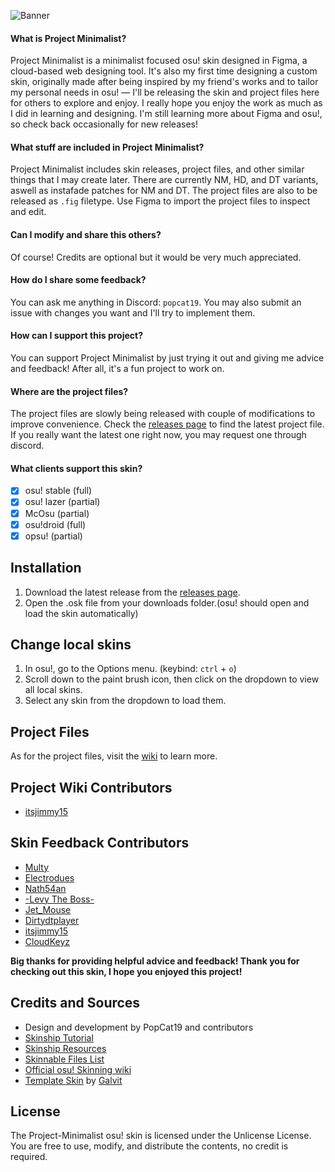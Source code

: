 ![Banner](https://github.com/PopCat19/Project-Minimalist/assets/104473808/5403041f-d4bd-4cc5-b50d-6962b0fc7dbb)

#### What is Project Minimalist?
Project Minimalist is a minimalist focused osu! skin designed in Figma, a cloud-based web designing tool. It's also my first time designing a custom skin, originally made after being inspired by my friend's works and to tailor my personal needs in osu! ― I'll be releasing the skin and project files here for others to explore and enjoy. I really hope you enjoy the work as much as I did in learning and designing. I'm still learning more about Figma and osu!, so check back occasionally for new releases!

#### What stuff are included in Project Minimalist?
Project Minimalist includes skin releases, project files, and other similar things that I may create later. There are currently NM, HD, and DT variants, aswell as instafade patches for NM and DT. The project files are also to be released as `.fig` filetype. Use Figma to import the project files to inspect and edit.

#### Can I modify and share this others?
Of course! Credits are optional but it would be very much appreciated.

#### How do I share some feedback?
You can ask me anything in Discord: `popcat19`. You may also submit an issue with changes you want and I'll try to implement them.

#### How can I support this project?
You can support Project Minimalist by just trying it out and giving me advice and feedback! After all, it's a fun project to work on.

#### Where are the project files?
The project files are slowly being released with couple of modifications to improve convenience. Check the [releases page](https://github.com/PopCat19/Project-Minimalist/releases) to find the latest project file. If you really want the latest one right now, you may request one through discord.

#### What clients support this skin?
- [x] osu! stable (full)
- [x] osu! lazer (partial)
- [x] McOsu (partial)
- [x] osu!droid (full)
- [x] opsu! (partial)

## Installation
1. Download the latest release from the [releases page](https://github.com/PopCat19/Project-Minimalist/releases).
2. Open the .osk file from your downloads folder.(osu! should open and load the skin automatically)

## Change local skins
1. In osu!, go to the Options menu. (keybind: `ctrl` + `o`)
2. Scroll down to the paint brush icon, then click on the dropdown to view all local skins.
3. Select any skin from the dropdown to load them.

## Project Files
As for the project files, visit the [wiki](https://github.com/PopCat19/Project-Minimalist/wiki) to learn more.

## Project Wiki Contributors
- [itsjimmy15](https://osu.ppy.sh/users/22761238)

## Skin Feedback Contributors
- [Multy](https://osu.ppy.sh/users/10065690)
- [Electrodues](https://osu.ppy.sh/users/25363551)
- [Nath54an](https://osu.ppy.sh/users/17786948)
- [-Levy The Boss-](https://osu.ppy.sh/users/3098854)
- [Jet_Mouse](https://osu.ppy.sh/users/25831266)
- [Dirtydtplayer](https://osu.ppy.sh/users/16719285)
- [itsjimmy15](https://osu.ppy.sh/users/22761238)
- [CloudKeyz](https://osu.ppy.sh/users/15194624)

**Big thanks for providing helpful advice and feedback! Thank you for checking out this skin, I hope you enjoyed this project!**

## Credits and Sources
- Design and development by PopCat19 and contributors
- [Skinship Tutorial](https://skinship.xyz/tutorial/introduction)
- [Skinship Resources](https://skinship.xyz/resources/)
- [Skinnable Files List](https://osu.ppy.sh/community/forums/topics/186787?n=1)
- [Official osu! Skinning wiki](https://osu.ppy.sh/wiki/en/Skinning/osu%21)
- [Template Skin](https://osu.ppy.sh/community/forums/topics/923143?n=1) by [Galvit](https://osu.ppy.sh/users/7629682)

## License
The Project-Minimalist osu! skin is licensed under the Unlicense License. You are free to use, modify, and distribute the contents, no credit is required.
